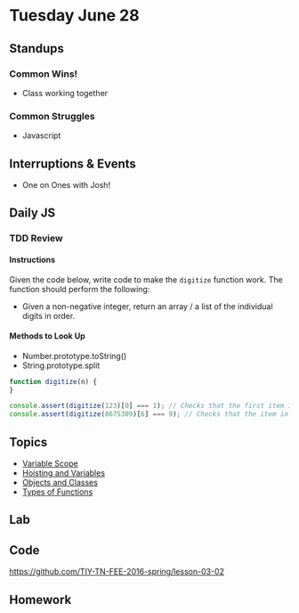 # Tuesday June 28

## Standups

### Common Wins!

* Class working together

### Common Struggles

* Javascript

## Interruptions & Events

- One on Ones with Josh!

## Daily JS

### TDD Review

#### Instructions

Given the code below, write code to make the `digitize` function work.
The function should perform the following:

* Given a non-negative integer, return an array / a list of the individual digits in order.

#### Methods to Look Up

* Number.prototype.toString()
* String.prototype.split

```js
function digitize(n) {
}

console.assert(digitize(123)[0] === 1); // Checks that the first item in an array returned by `digitize(123)` is a number 1
console.assert(digitize(8675309)[6] === 9); // Checks that the item in position 6 of an array returned by `digitize(8675309)` is a number 9
```

## Topics

- [Variable Scope](scope.html)
- [Hoisting and Variables](hoisting.html)
- [Objects and Classes](http://www.2ality.com/2015/02/es6-classes-final.html)
- [Types of Functions](http://bonsaiden.github.io/JavaScript-Garden/#function.general)

## Lab


## Code

https://github.com/TIY-TN-FEE-2016-spring/lesson-03-02

## Homework
